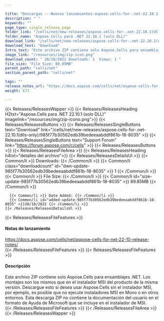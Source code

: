 ```yaml
---

title: "Descargas ---Nuevos lanzamientos-aspose.cells-for-.net-22.10.1(dlls-only)"
description: " "
keywords: ""
page_type: single_release_page
folder_link: "/cells/net/new-releases/aspose.cells-for-.net-22.10.1(dlls-only)/"
folder_name: "Aspose.Cells para .NET 22.10.1 (solo DLL)"
download_link: "/cells/net/new-releases/aspose.cells-for-.net-22.10.1(dlls-only)/985f77b30562edb39bedeeaabddf861b-18-8035"
download_text: "Download"
Intro_text: "Este archivo ZIP contiene solo Aspose.Cells para ensamblajes .NET. Los montajes son los mismos que en el instalador MSI del producto de la misma versión. Descargue esto si desea usar Aspose.Cells sin el instalador MSI, por ejemplo, es posible que no ejecute instaladores MSI en Mono o en otros entornos. Esta descarga ZIP no contiene la documentación del usuario en el formato de Ayuda de Microsoft que se incluye en el instalador de MSI."
image_link: "/resources/img/zip-icon.png"
download_count: " 20/10/2022 Downloads: 1  Views: 1 "
file_size: "File Size: 89.85MB"
parent_path: "cells/net"
section_parent_path: "cells/net"

tags: ""
release_notes_url: "https://docs.aspose.com/cells/net/aspose-cells-for-net-22-10-release-notes/"
weight: 673

---
```


{{< Releases/ReleasesWapper >}}
  {{< Releases/ReleasesHeading H2txt="Aspose.Cells para .NET 22.10.1 (solo DLL)" imagelink="/resources/img/zip-icono.png">}}
  {{< Releases/ReleasesButtons >}}
    {{< Releases/ReleasesSingleButtons text="Download" link="/cells/net/new-releases/aspose.cells-for-.net-22.10.1(dlls-only)/985f77b30562edb39bedeeaabddf861b-18-8035" >}}
    {{< Releases/ReleasesSingleButtons text="Support Forum" link="https://forum.aspose.com/c/cells" >}}
  {{< Releases/ReleasesButtons >}}
  {{< Releases/ReleasesFileArea >}}
    {{< Releases/ReleasesHeading h4txt="detalles del archivo">}}
    {{< Releases/ReleasesDetailsUl >}}
      {{< Common/li >}} Downloads: {{< /Common/li >}}
      {{< Common/li class="downloadcount" id="dwn-update-985f77b30562edb39bedeeaabddf861b-18-8035" >}} 1 {{< /Common/li >}}
      {{< Common/li >}} File Size: {{< /Common/li >}}
      {{< Common/li id="size-update-985f77b30562edb39bedeeaabddf861b-18-8035" >}} 89.85MB {{< /Common/li >}}

      {{< Common/li >}} Date Added: {{< /Common/li >}}
      {{< Common/li id="added-update-985f77b30562edb39bedeeaabddf861b-18-8035" >}}20/10/2022 {{< /Common/li >}}
    {{< /Releases/ReleasesDetailsUl >}}

  {{< Releases/ReleasesFileFeatures >}}
      <h4>Notas de lanzamiento</h4><div> <a href='https://docs.aspose.com/cells/net/aspose-cells-for-net-22-10-release-notes/'>https://docs.aspose.com/cells/net/aspose-cells-for-net-22-10-release-notes/</a></div>
  {{< /Releases/ReleasesFileFeatures >}}
  {{< Releases/ReleasesFileFeatures >}}
      <h4>Descripción</h4><div class="HTMLDescription"> Este archivo ZIP contiene solo Aspose.Cells para ensamblajes .NET. Los montajes son los mismos que en el instalador MSI del producto de la misma versión. Descargue esto si desea usar Aspose.Cells sin el instalador MSI, por ejemplo, es posible que no ejecute instaladores MSI en Mono o en otros entornos. Esta descarga ZIP no contiene la documentación del usuario en el formato de Ayuda de Microsoft que se incluye en el instalador de MSI.</div>
  {{< /Releases/ReleasesFileFeatures >}}
 {{< /Releases/ReleasesFileArea >}}
{{< /Releases/ReleasesWapper >}}



